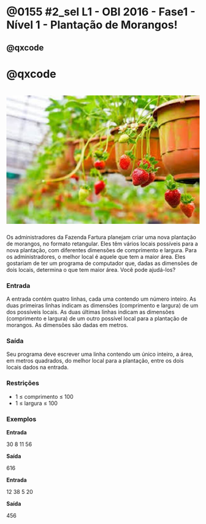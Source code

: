 # @0155 #2_sel L1 - OBI 2016 - Fase1 - Nível 1 - Plantação de Morangos!
## @qxcode

# @qxcode

# ![](capa.jpg)

Os administradores da Fazenda Fartura planejam criar uma nova plantação de morangos, no formato retangular. Eles têm vários locais possíveis para a nova plantação, com diferentes dimensões de comprimento e largura. Para os administradores, o melhor local é aquele que tem a maior área. Eles gostariam de ter um programa de computador que, dadas as dimensões de dois locais, determina o que tem maior área. Você pode ajudá-los?

### Entrada

A entrada contém quatro linhas, cada uma contendo um número inteiro. As duas primeiras linhas indicam as dimensões (comprimento e largura) de um dos possíveis locais. As duas últimas linhas indicam as dimensões (comprimento e largura) de um outro possível local para a plantação de morangos. As dimensões são dadas em metros.

### Saída

Seu programa deve escrever uma linha contendo um único inteiro, a área, em metros quadrados, do melhor local para a plantação, entre os dois locais dados na entrada.

### Restrições

*   1 ≤ comprimento ≤ 100
*   1 ≤ largura ≤ 100

### Exemplos

**Entrada**

30
8
11
56

**Saída**

616
	

**Entrada**

12
38
5
20

**Saída**

456